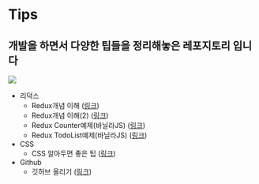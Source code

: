 # Tips
## 개발을 하면서 다양한 팁들을 정리해놓은 레포지토리 입니다
![](https://encrypted-tbn0.gstatic.com/images?q=tbn:ANd9GcSWYQ2iIiliIgf9w4230daH4hYd9ZZDZbyo3Q&usqp=CAU)

- 리덕스 
  - Redux개념 이해 (<a href="https://velog.io/@tjdud0123/Redux-%EB%B0%8F-%EB%AF%B8%EB%93%A4%EC%9B%A8%EC%96%B4-Redux-saga-%EA%B8%B0%EB%B3%B8-%EC%A0%95%EB%A6%AC">링크</a>)
  - Redux개념 이해(2) (<a href="https://velog.io/@velopert/Redux-1-%EC%86%8C%EA%B0%9C-%EB%B0%8F-%EA%B0%9C%EB%85%90%EC%A0%95%EB%A6%AC-zxjlta8ywt">링크</a>)
  - Redux Counter예제(바닐라JS) (<a href="https://hong-jh.tistory.com/26?category=1166152">링크</a>)
  - Redux TodoList예제(바닐라JS) (<a href="https://hong-jh.tistory.com/27">링크</a>)
- CSS
  - CSS 알아두면 좋은 팁 (<a href="https://webclub.tistory.com/364">링크</a>)
- Github 
  - 깃허브 올리기 (<a href="https://victorydntmd.tistory.com/53">링크</a>)
